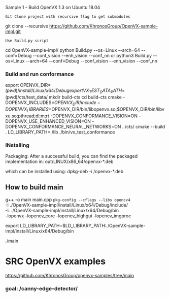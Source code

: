 Sample 1 - Build OpenVX 1.3 on Ubuntu 18.04

    Git Clone project with recursive flag to get submodules

git clone --recursive https://github.com/KhronosGroup/OpenVX-sample-impl.git

    Use Build.py script

cd OpenVX-sample-impl/
python Build.py --os=Linux --arch=64 --conf=Debug --conf_vision --enh_vision --conf_nn
or 
python3 Build.py --os=Linux --arch=64 --conf=Debug --conf_vision --enh_vision --conf_nn

### Build and run conformance

export OPENVX_DIR=$(pwd)/install/Linux/x64/Debug
export VX_TEST_DATA_PATH=$(pwd)/cts/test_data/
mkdir build-cts
cd build-cts
cmake -DOPENVX_INCLUDES=$OPENVX_DIR/include -DOPENVX_LIBRARIES=$OPENVX_DIR/bin/libopenvx.so\;$OPENVX_DIR/bin/libvxu.so\;pthread\;dl\;m\;rt -DOPENVX_CONFORMANCE_VISION=ON -DOPENVX_USE_ENHANCED_VISION=ON -DOPENVX_CONFORMANCE_NEURAL_NETWORKS=ON ../cts/
cmake --build .
LD_LIBRARY_PATH=./lib ./bin/vx_test_conformance


### INstalling 
Packaging: After a successful build, you can find the packaged implementation in:
out/LINUX/x86_64/openvx-*.deb

which can be installed using:
dpkg-deb -i <path>/openvx-*.deb


## How to build main 
g++ -o main main.cpp `pkg-config --cflags --libs opencv4` \
-I ./OpenVX-sample-impl/install/Linux/x64/Debug/include/ \
-L ./OpenVX-sample-impl/install/Linux/x64/Debug/bin \
-lopenvx -lopencv_core -lopencv_highgui -lopencv_imgproc

export LD_LIBRARY_PATH=$LD_LIBRARY_PATH:./OpenVX-sample-impl/install/Linux/x64/Debug/bin

./main

# SRC OpenVX examples
https://github.com/KhronosGroup/openvx-samples/tree/main
### goal: /canny-edge-detector/
